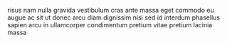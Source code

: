 risus nam nulla gravida vestibulum cras ante massa eget commodo eu augue ac sit
ut donec arcu diam dignissim nisi sed id interdum phasellus sapien arcu in
ullamcorper condimentum pretium vitae pretium lacinia massa